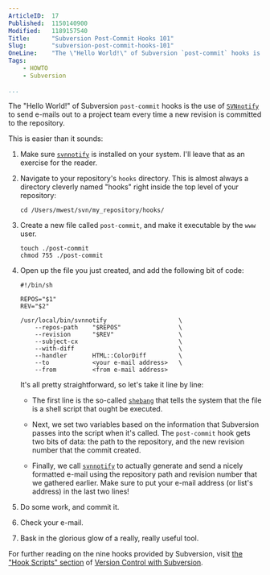 ```yaml
---
ArticleID:  17
Published:  1150140900
Modified:   1189157540
Title:      "Subversion Post-Commit Hooks 101"
Slug:       "subversion-post-commit-hooks-101"
OneLine:    "The \"Hello World!\" of Subversion `post-commit` hooks is the use of `SVNnotify` to send e-mails out to a project team every time a new revision is committed to the repository.  This is easier than it sounds."
Tags:       
    - HOWTO
    - Subversion

...
```

The "Hello World!" of Subversion `post-commit` hooks is the use of [`SVNnotify`][svnnotify] to send e-mails out to a project team every time a new revision is committed to the repository.

This is easier than it sounds:

1.  Make sure [`svnnotify`][svnnotify] is installed on your system.  I'll
    leave that as an exercise for the reader.

2.  Navigate to your repository's `hooks` directory.  This is almost always a
    directory cleverly named "hooks" right inside the top level of your
    repository:

        cd /Users/mwest/svn/my_repository/hooks/
    
3.  Create a new file called `post-commit`, and make it executable by the
    `www` user.

        touch ./post-commit
        chmod 755 ./post-commit
    
4.  Open up the file you just created, and add the following bit of code:

        #!/bin/sh
    
        REPOS="$1"
        REV="$2"
    
        /usr/local/bin/svnnotify                    \
            --repos-path    "$REPOS"                \
            --revision      "$REV"                  \
            --subject-cx                            \
            --with-diff                             \
            --handler       HTML::ColorDiff         \
            --to            <your e-mail address>   \
            --from          <from e-mail address>
                
    It's all pretty straightforward, so let's take it line by line:
    
    *   The first line is the so-called [`shebang`][shebang] that tells
        the system that the file is a shell script that ought be executed.
        
    *   Next, we set two variables based on the information that
        Subversion passes into the script when it's called.  The
        `post-commit` hook gets two bits of data: the path to the
        repository, and the new revision number that the commit created.
        
    *   Finally, we call [`svnnotify`][svnnotify] to actually generate and
        send a nicely formatted e-mail using the repository path and
        revision number that we gathered earlier.  Make sure to put your
        e-mail address (or list's address) in the last two lines!
            
5.  Do some work, and commit it.

6.  Check your e-mail.

7.  Bask in the glorious glow of a really, really useful tool.

For further reading on the nine hooks provided by Subversion, visit [the "Hook Scripts" section][hook_scripts] of [Version Control with Subversion][svnbook].

[svnnotify]: http://search.cpan.org/dist/SVN-Notify/bin/svnnotify "SVNnotify on CPAN"
[shebang]: http://en.wikipedia.org/wiki/Shebang_(Unix)  "Wikipedia: 'Shebang'"
[hook_scripts]: http://svnbook.red-bean.com/nightly/en/svn.reposadmin.create.html#svn.reposadmin.create.hooks "Version Control with Subversion: Hook Scripts"
[svnbook]: http://svnbook.red-bean.com/nightly/en/index.html "Version Control with Subversion"